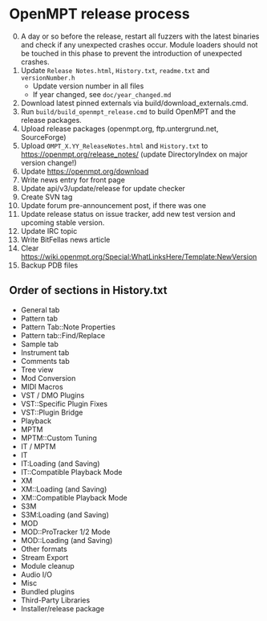OpenMPT release process
=======================

0. A day or so before the release, restart all fuzzers with the latest binaries
   and check if any unexpected crashes occur. Module loaders should not be
   touched in this phase to prevent the introduction of unexpected crashes.
1. Update `Release Notes.html`, `History.txt`, `readme.txt` and
   `versionNumber.h`
   * Update version number in all files
   * If year changed, see `doc/year_changed.md`
2. Download latest pinned externals via build/download_externals.cmd.
3. Run `build/build_openmpt_release.cmd` to build OpenMPT and the release
   packages.
4. Upload release packages (openmpt.org, ftp.untergrund.net, SourceForge)
5. Upload `OMPT_X.YY_ReleaseNotes.html` and `History.txt` to
   https://openmpt.org/release_notes/ (update DirectoryIndex on major version change!)
6. Update https://openmpt.org/download
7. Write news entry for front page
8. Update api/v3/update/release for update checker
9. Create SVN tag
10. Update forum pre-announcement post, if there was one
11. Update release status on issue tracker, add new test version and upcoming
    stable version.
12. Update IRC topic
13. Write BitFellas news article
14. Clear https://wiki.openmpt.org/Special:WhatLinksHere/Template:NewVersion
15. Backup PDB files

Order of sections in History.txt
--------------------------------
 *  General tab
 *  Pattern tab
 *  Pattern Tab::Note Properties
 *  Pattern tab::Find/Replace
 *  Sample tab
 *  Instrument tab
 *  Comments tab
 *  Tree view
 *  Mod Conversion
 *  MIDI Macros
 *  VST / DMO Plugins
 *  VST::Specific Plugin Fixes
 *  VST::Plugin Bridge
 *  Playback
 *  MPTM
 *  MPTM::Custom Tuning
 *  IT / MPTM
 *  IT
 *  IT:Loading (and Saving)
 *  IT::Compatible Playback Mode
 *  XM
 *  XM::Loading (and Saving)
 *  XM::Compatible Playback Mode
 *  S3M
 *  S3M:Loading (and Saving)
 *  MOD
 *  MOD::ProTracker 1/2 Mode
 *  MOD::Loading (and Saving)
 *  Other formats
 *  Stream Export
 *  Module cleanup
 *  Audio I/O
 *  Misc
 *  Bundled plugins
 *  Third-Party Libraries
 *  Installer/release package

